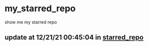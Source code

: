 # my_starred_repo
show me my starred repo

update at 12/21/21 00:45:04 in [starred_repo](./index.html)
---


